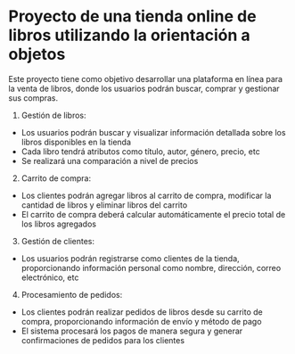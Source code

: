 # Proyecto de una tienda online de libros utilizando la orientación a objetos
Este proyecto tiene como objetivo desarrollar una plataforma en línea para la venta de libros, donde los usuarios podrán buscar, comprar y gestionar sus compras. 

01. Gestión de libros: 
- Los usuarios podrán buscar y visualizar información detallada sobre los libros disponibles en la tienda
- Cada libro tendrá atributos como título, autor, género, precio, etc
- Se realizará una comparación a nivel de precios
  
02. Carrito de compra:
- Los clientes podrán agregar libros al carrito de compra, modificar la cantidad de libros y eliminar libros del carrito
- El carrito de compra deberá calcular automáticamente el precio total de los libros agregados
  
03. Gestión de clientes:
- Los usuarios podrán registrarse como clientes de la tienda, proporcionando información personal como nombre, dirección, correo electrónico, etc
  
04. Procesamiento de pedidos:
- Los clientes podrán realizar pedidos de libros desde su carrito de compra, proporcionando información de envío y método de pago
- El sistema procesará los pagos de manera segura y generar confirmaciones de pedidos para los clientes
